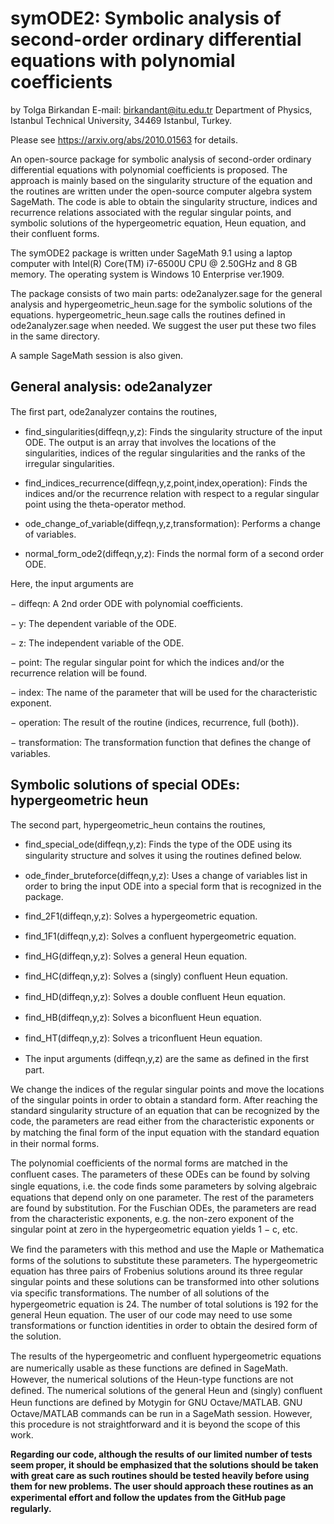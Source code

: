 # symODE2: Symbolic analysis of second-order ordinary differential equations with polynomial coefficients

by Tolga Birkandan
E-mail: birkandant@itu.edu.tr
Department of Physics, Istanbul Technical University, 34469 Istanbul, Turkey.

Please see https://arxiv.org/abs/2010.01563 for details.

An open-source package for symbolic analysis of second-order ordinary differential equations with polynomial coefficients is proposed. The approach is mainly based on the singularity structure of the equation and the routines are written under the open-source computer algebra system SageMath. The code is able to obtain the singularity structure, indices and recurrence relations associated with the regular singular points, and symbolic solutions of the hypergeometric equation, Heun equation, and their confluent forms.

The symODE2 package is written under SageMath 9.1 using a laptop computer with Intel(R) Core(TM) i7-6500U CPU @ 2.50GHz and 8 GB memory. The operating system is Windows 10 Enterprise ver.1909.

The package consists of two main parts: ode2analyzer.sage for the general analysis and hypergeometric_heun.sage for the symbolic solutions of the equations. hypergeometric_heun.sage calls the routines defined in ode2analyzer.sage when needed. We suggest the user put these two files in the same directory. 

A sample SageMath session is also given.

## General analysis: ode2analyzer

The ﬁrst part, ode2analyzer contains the routines,

* find_singularities(diffeqn,y,z): Finds the singularity structure of the input ODE. The output is an array that involves the locations of the singularities, indices of the regular singularities and the ranks of the irregular singularities.

* find_indices_recurrence(diffeqn,y,z,point,index,operation): Finds the indices and/or the recurrence relation with respect to a regular singular point using the theta-operator method.

* ode_change_of_variable(diffeqn,y,z,transformation): Performs a change of variables.

* normal_form_ode2(diffeqn,y,z): Finds the normal form of a second order ODE. 

Here, the input arguments are

− diffeqn: A 2nd order ODE with polynomial coeﬃcients.

− y: The dependent variable of the ODE.

− z: The independent variable of the ODE.

− point: The regular singular point for which the indices and/or the recurrence relation will be found.

− index: The name of the parameter that will be used for the characteristic exponent.

− operation: The result of the routine (indices, recurrence, full (both)).

− transformation: The transformation function that deﬁnes the change of variables.

## Symbolic solutions of special ODEs: hypergeometric heun

The second part, hypergeometric_heun contains the routines,

* find_special_ode(diffeqn,y,z): Finds the type of the ODE using its singularity structure and solves it using the routines deﬁned below.

* ode_finder_bruteforce(diffeqn,y,z): Uses a change of variables list in order to bring the input ODE into a special form that is recognized in the package.

* find_2F1(diffeqn,y,z): Solves a hypergeometric equation.

* find_1F1(diffeqn,y,z): Solves a conﬂuent hypergeometric equation.

* find_HG(diffeqn,y,z): Solves a general Heun equation.

* find_HC(diffeqn,y,z): Solves a (singly) conﬂuent Heun equation.

* find_HD(diffeqn,y,z): Solves a double conﬂuent Heun equation.

* find_HB(diffeqn,y,z): Solves a biconﬂuent Heun equation.

* find_HT(diffeqn,y,z): Solves a triconﬂuent Heun equation.

- The input arguments (diffeqn,y,z) are the same as deﬁned in the ﬁrst part.

We change the indices of the regular singular points and move the locations of the singular points in order to obtain a standard form. After reaching the standard singularity structure of an equation that can be recognized by the code, the parameters are read either from the characteristic exponents or by matching the ﬁnal form of the input equation with the standard equation in their normal forms.

The polynomial coefficients of the normal forms are matched in the conﬂuent cases. The parameters of these ODEs can be found by solving single equations, i.e. the code ﬁnds some parameters by solving algebraic equations that depend only on one parameter. The rest of the parameters are found by substitution. For the Fuschian ODEs, the parameters are read from the characteristic exponents, e.g. the non-zero exponent of the singular point at zero in the hypergeometric equation yields 1 − c, etc.

We ﬁnd the parameters with this method and use the Maple or Mathematica forms of the solutions to substitute these parameters. The hypergeometric equation has three pairs of Frobenius solutions around its three regular singular points and these solutions can be transformed into other solutions via speciﬁc transformations. The number of all solutions of the hypergeometric equation is 24. The number of total solutions is 192 for the general Heun equation. The user of our code may need to use some transformations or function identities in order to obtain the desired form of the solution.

The results of the hypergeometric and conﬂuent hypergeometric equations are numerically usable as these functions are deﬁned in SageMath. However, the numerical solutions of the Heun-type functions are not deﬁned. The numerical solutions of the general Heun and (singly) conﬂuent Heun functions are deﬁned by Motygin for GNU Octave/MATLAB. GNU Octave/MATLAB commands can be run in a SageMath session. However, this procedure is not straightforward and it is beyond the scope of this work.

**Regarding our code, although the results of our limited number of tests seem proper, it should be emphasized that the solutions should be taken with great care as such routines should be tested heavily before using them for new problems. The user should approach these routines as an experimental eﬀort and follow the updates from the
GitHub page regularly.**
